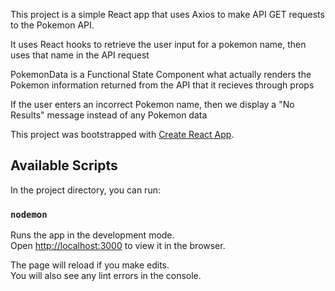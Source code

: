 This project is a simple React app that uses Axios to make API GET requests to the Pokemon API. 

It uses React hooks to retrieve the user input for a pokemon name, then uses that name in the API request

PokemonData is a Functional State Component what actually renders the Pokemon information returned from the API that it recieves through props

If the user enters an incorrect Pokemon name, then we display a "No Results" message instead of any Pokemon data

This project was bootstrapped with [Create React App](https://github.com/facebook/create-react-app).

## Available Scripts

In the project directory, you can run:

### `nodemon`

Runs the app in the development mode.<br />
Open [http://localhost:3000](http://localhost:3000) to view it in the browser.

The page will reload if you make edits.<br />
You will also see any lint errors in the console.